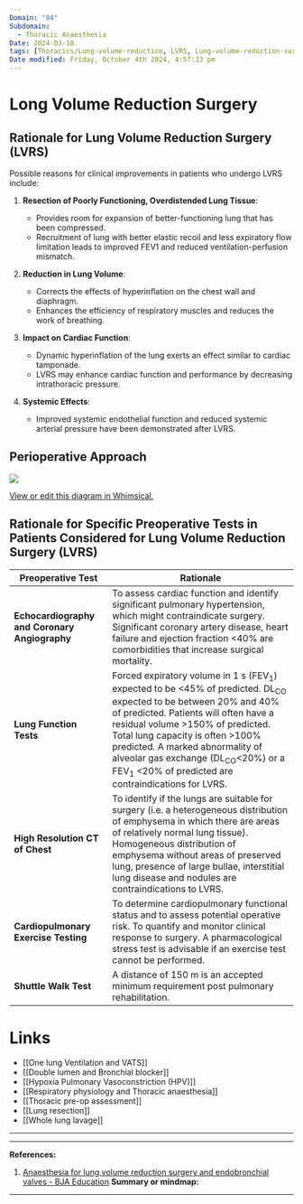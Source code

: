 ```yaml
---
Domain: "04"
Subdomain:
  - Thoracic Anaesthesia
Date: 2024-03-18
tags: [Thoracics/Lung-volume-reduction, LVRS, Lung-volume-reduction-surgery]
Date modified: Friday, October 4th 2024, 4:57:33 pm
---
```


# Long Volume Reduction Surgery

## Rationale for Lung Volume Reduction Surgery (LVRS)

Possible reasons for clinical improvements in patients who undergo LVRS include:

1. **Resection of Poorly Functioning, Overdistended Lung Tissue**:
   - Provides room for expansion of better-functioning lung that has been compressed.
   - Recruitment of lung with better elastic recoil and less expiratory flow limitation leads to improved FEV1 and reduced ventilation-perfusion mismatch.

2. **Reduction in Lung Volume**:
   - Corrects the effects of hyperinflation on the chest wall and diaphragm.
   - Enhances the efficiency of respiratory muscles and reduces the work of breathing.

3. **Impact on Cardiac Function**:
   - Dynamic hyperinflation of the lung exerts an effect similar to cardiac tamponade.
   - LVRS may enhance cardiac function and performance by decreasing intrathoracic pressure.

4. **Systemic Effects**:
   - Improved systemic endothelial function and reduced systemic arterial pressure have been demonstrated after LVRS.

## Perioperative Approach

![](Pasted%20image%2020240701191123.png)

[View or edit this diagram in Whimsical.](https://whimsical.com/perioperative-approach-for-lung-reduction-surgery-8LwRKC2oC8HMQpgGiGUPvH?ref=chatgpt)

## Rationale for Specific Preoperative Tests in Patients Considered for Lung Volume Reduction Surgery (LVRS)

| Preoperative Test                             | Rationale                                                                                                                                                                                                                                                                                                                                                                                                    |
| --------------------------------------------- | ------------------------------------------------------------------------------------------------------------------------------------------------------------------------------------------------------------------------------------------------------------------------------------------------------------------------------------------------------------------------------------------------------------ |
| **Echocardiography and Coronary Angiography** | To assess cardiac function and identify significant pulmonary hypertension, which might contraindicate surgery. Significant coronary artery disease, heart failure and ejection fraction <40% are comorbidities that increase surgical mortality.                                                                                                                                                            |
| **Lung Function Tests**                       | Forced expiratory volume in 1 s (FEV<sub>1</sub>) expected to be <45% of predicted. DL<sub>CO</sub> expected to be between 20% and 40% of predicted. Patients will often have a residual volume >150% of predicted. Total lung capacity is often >100% predicted. A marked abnormality of alveolar gas exchange (DL<sub>CO</sub><20%) or a FEV<sub>1</sub> <20% of predicted are contraindications for LVRS. |
| **High Resolution CT of Chest**               | To identify if the lungs are suitable for surgery (i.e. a heterogeneous distribution of emphysema in which there are areas of relatively normal lung tissue). Homogeneous distribution of emphysema without areas of preserved lung, presence of large bullae, interstitial lung disease and nodules are contraindications to LVRS.                                                                           |
| **Cardiopulmonary Exercise Testing**          | To determine cardiopulmonary functional status and to assess potential operative risk. To quantify and monitor clinical response to surgery. A pharmacological stress test is advisable if an exercise test cannot be performed.                                                                                                                                                                             |
| **Shuttle Walk Test**                         | A distance of 150 m is an accepted minimum requirement post pulmonary rehabilitation.                                                                                                                                                                                                                                                                                                                        |

# Links
- [[One lung Ventilation and VATS]]
- [[Double lumen and Bronchial blocker]]
- [[Hypoxia Pulmonary Vasoconstriction (HPV)]]
- [[Respiratory physiology and Thoracic anaesthesia]]
- [[Thoracic pre-op assessment]]
- [[Lung resection]]
- [[Whole lung lavage]]

---

---
**References:**  

1. [Anaesthesia for lung volume reduction surgery and endobronchial valves - BJA Education](https://www.bjaed.org/article/S2058-5349(18)30049-0/fulltext)
**Summary or mindmap:**

---------------------------------------------------------------------------------------------
